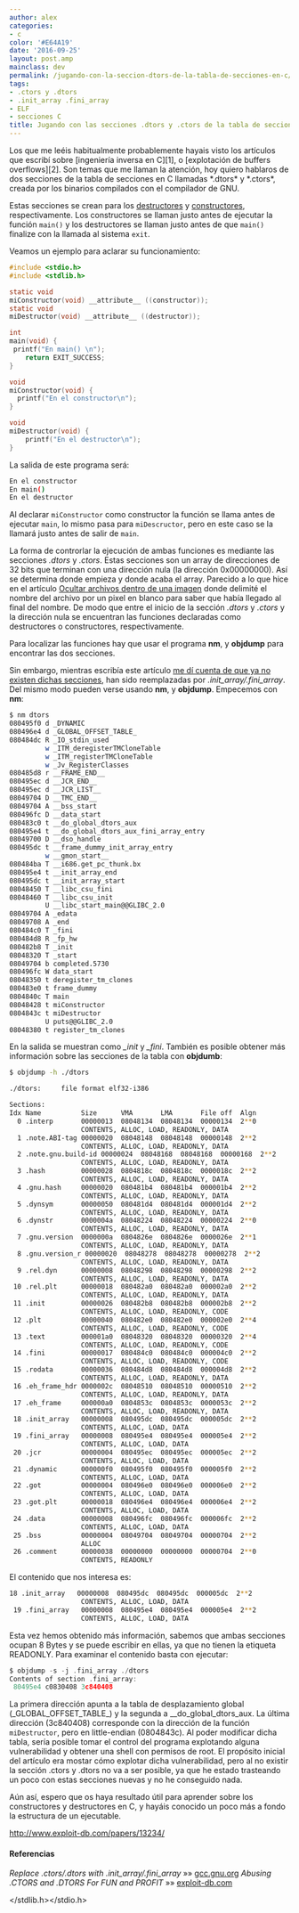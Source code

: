 ```yaml
---
author: alex
categories:
- c
color: '#E64A19'
date: '2016-09-25'
layout: post.amp
mainclass: dev
permalink: /jugando-con-la-seccion-dtors-de-la-tabla-de-secciones-en-c/
tags:
- .ctors y .dtors
- .init_array .fini_array
- ELF
- secciones C
title: Jugando con las secciones .dtors y .ctors de la tabla de secciones en C
---
```


<amp-img on="tap:lightbox1" role="button" tabindex="0" layout="responsive" src="https://lh4.ggpht.com/_IlK2pNFFgGM/TROxbBd0LMI/AAAAAAAAAOA/YQiMnAyp4EQ/text-x-c%2B%2Bsrc.png" class="alignleft" />
Los que me leéis habitualmente probablemente hayais visto los artículos que escribí sobre [ingeniería inversa en C][1], o [explotación de buffers overflows][2]. Son temas que me llaman la atención, hoy quiero hablaros de dos secciones de la tabla de secciones en C llamadas *.dtors* y *.ctors*, creada por los binarios compilados con el compilador de GNU.

Estas secciones se crean para los [destructores][3] y [constructores][4], respectivamente. Los constructores se llaman justo antes de ejecutar la función `main()` y los destructores se llaman justo antes de que `main()` finalize con la llamada al sistema `exit`.

Veamos un ejemplo para aclarar su funcionamiento:

<!--more--><!--ad-->

```c
#include <stdio.h>
#include <stdlib.h>

static void
miConstructor(void) __attribute__ ((constructor));
static void
miDestructor(void) __attribute__ ((destructor));

int
main(void) {
 printf("En main() \n");
    return EXIT_SUCCESS;
}

void
miConstructor(void) {
  printf("En el constructor\n");
}

void
miDestructor(void) {
    printf("En el destructor\n");
}

```

La salida de este programa será:

```bash
En el constructor
En main()
En el destructor

```

Al declarar `miConstructor` como constructor la función se llama antes de ejecutar `main`, lo mismo pasa para `miDescructor`, pero en este caso se la llamará justo antes de salir de `main`.

La forma de controrlar la ejecución de ambas funciones es mediante las secciones *.dtors* y *.ctors*. Estas secciones son un array de direcciones de 32 bits que terminan con una dirección nula (la dirección 0x00000000). Así se determina donde empieza y donde acaba el array. Parecido a lo que hice en el artículo [Ocultar archivos dentro de una imagen][5] donde delimité el nombre del archivo por un pixel en blanco para saber que había llegado al final del nombre. De modo que entre el inicio de la sección *.dtors* y *.ctors* y la dirección nula se encuentran las funciones declaradas como destructores o constructores, respectivamente.

Para localizar las funciones hay que usar el programa **nm**, y **objdump** para encontrar las dos secciones.

Sin embargo, mientras escribía este artículo [me dí cuenta de que ya no existen dichas secciones](http://stackoverflow.com/q/16569495/1612432 "Pregunta en stackoverflow"), han sido reemplazadas por *.init\_array/.fini\_array*. Del mismo modo pueden verse usando **nm**, y **objdump**. Empecemos con **nm**:

```bash
$ nm dtors
080495f0 d _DYNAMIC
080496e4 d _GLOBAL_OFFSET_TABLE_
080484dc R _IO_stdin_used
         w _ITM_deregisterTMCloneTable
         w _ITM_registerTMCloneTable
         w _Jv_RegisterClasses
080485d8 r __FRAME_END__
080495ec d __JCR_END__
080495ec d __JCR_LIST__
08049704 D __TMC_END__
08049704 A __bss_start
080496fc D __data_start
080483c0 t __do_global_dtors_aux
080495e4 t __do_global_dtors_aux_fini_array_entry
08049700 D __dso_handle
080495dc t __frame_dummy_init_array_entry
         w __gmon_start__
080484ba T __i686.get_pc_thunk.bx
080495e4 t __init_array_end
080495dc t __init_array_start
08048450 T __libc_csu_fini
08048460 T __libc_csu_init
         U __libc_start_main@@GLIBC_2.0
08049704 A _edata
08049708 A _end
080484c0 T _fini
080484d8 R _fp_hw
080482b8 T _init
08048320 T _start
08049704 b completed.5730
080496fc W data_start
08048350 t deregister_tm_clones
080483e0 t frame_dummy
0804840c T main
08048428 t miConstructor
0804843c t miDestructor
         U puts@@GLIBC_2.0
08048380 t register_tm_clones

```

En la salida se muestran como *_init* y *_fini*. También es posible obtener más información sobre las secciones de la tabla con **objdumb**:

```bash
$ objdump -h ./dtors

./dtors:     file format elf32-i386

Sections:
Idx Name          Size      VMA       LMA       File off  Algn
  0 .interp       00000013  08048134  08048134  00000134  2**0
                  CONTENTS, ALLOC, LOAD, READONLY, DATA
  1 .note.ABI-tag 00000020  08048148  08048148  00000148  2**2
                  CONTENTS, ALLOC, LOAD, READONLY, DATA
  2 .note.gnu.build-id 00000024  08048168  08048168  00000168  2**2
                  CONTENTS, ALLOC, LOAD, READONLY, DATA
  3 .hash         00000028  0804818c  0804818c  0000018c  2**2
                  CONTENTS, ALLOC, LOAD, READONLY, DATA
  4 .gnu.hash     00000020  080481b4  080481b4  000001b4  2**2
                  CONTENTS, ALLOC, LOAD, READONLY, DATA
  5 .dynsym       00000050  080481d4  080481d4  000001d4  2**2
                  CONTENTS, ALLOC, LOAD, READONLY, DATA
  6 .dynstr       0000004a  08048224  08048224  00000224  2**0
                  CONTENTS, ALLOC, LOAD, READONLY, DATA
  7 .gnu.version  0000000a  0804826e  0804826e  0000026e  2**1
                  CONTENTS, ALLOC, LOAD, READONLY, DATA
  8 .gnu.version_r 00000020  08048278  08048278  00000278  2**2
                  CONTENTS, ALLOC, LOAD, READONLY, DATA
  9 .rel.dyn      00000008  08048298  08048298  00000298  2**2
                  CONTENTS, ALLOC, LOAD, READONLY, DATA
 10 .rel.plt      00000018  080482a0  080482a0  000002a0  2**2
                  CONTENTS, ALLOC, LOAD, READONLY, DATA
 11 .init         00000026  080482b8  080482b8  000002b8  2**2
                  CONTENTS, ALLOC, LOAD, READONLY, CODE
 12 .plt          00000040  080482e0  080482e0  000002e0  2**4
                  CONTENTS, ALLOC, LOAD, READONLY, CODE
 13 .text         000001a0  08048320  08048320  00000320  2**4
                  CONTENTS, ALLOC, LOAD, READONLY, CODE
 14 .fini         00000017  080484c0  080484c0  000004c0  2**2
                  CONTENTS, ALLOC, LOAD, READONLY, CODE
 15 .rodata       00000036  080484d8  080484d8  000004d8  2**2
                  CONTENTS, ALLOC, LOAD, READONLY, DATA
 16 .eh_frame_hdr 0000002c  08048510  08048510  00000510  2**2
                  CONTENTS, ALLOC, LOAD, READONLY, DATA
 17 .eh_frame     000000a0  0804853c  0804853c  0000053c  2**2
                  CONTENTS, ALLOC, LOAD, READONLY, DATA
 18 .init_array   00000008  080495dc  080495dc  000005dc  2**2
                  CONTENTS, ALLOC, LOAD, DATA
 19 .fini_array   00000008  080495e4  080495e4  000005e4  2**2
                  CONTENTS, ALLOC, LOAD, DATA
 20 .jcr          00000004  080495ec  080495ec  000005ec  2**2
                  CONTENTS, ALLOC, LOAD, DATA
 21 .dynamic      000000f0  080495f0  080495f0  000005f0  2**2
                  CONTENTS, ALLOC, LOAD, DATA
 22 .got          00000004  080496e0  080496e0  000006e0  2**2
                  CONTENTS, ALLOC, LOAD, DATA
 23 .got.plt      00000018  080496e4  080496e4  000006e4  2**2
                  CONTENTS, ALLOC, LOAD, DATA
 24 .data         00000008  080496fc  080496fc  000006fc  2**2
                  CONTENTS, ALLOC, LOAD, DATA
 25 .bss          00000004  08049704  08049704  00000704  2**2
                  ALLOC
 26 .comment      00000038  00000000  00000000  00000704  2**0
                  CONTENTS, READONLY

```

El contenido que nos interesa es:

```bash
18 .init_array   00000008  080495dc  080495dc  000005dc  2**2
                  CONTENTS, ALLOC, LOAD, DATA
 19 .fini_array   00000008  080495e4  080495e4  000005e4  2**2
                  CONTENTS, ALLOC, LOAD, DATA

```

Esta vez hemos obtenido más información, sabemos que ambas secciones ocupan 8 Bytes y se puede escribir en ellas, ya que no tienen la etiqueta READONLY. Para examinar el contenido basta con ejecutar:

```c
$ objdump -s -j .fini_array ./dtors
Contents of section .fini_array:
 80495e4 c0830408 3c840408

```

La primera dirección apunta a la tabla de desplazamiento global (\_GLOBAL\_OFFSET\_TABLE\_) y la segunda a _\_do\_global\_dtors\_aux.
La última dirección (3c840408) corresponde con la dirección de la función `miDestructor`, pero en little-endian (0804843c). Al poder modificar dicha tabla, sería posible tomar el control del programa explotando alguna vulnerabilidad y obtener una shell con permisos de root. El propósito inicial del artículo era mostar cómo explotar dicha vulnerabilidad, pero al no existir la sección .ctors y .dtors no va a ser posible, ya que he estado trasteando un poco con estas secciones nuevas y no he conseguido nada.

Aún así, espero que os haya resultado útil para aprender sobre los constructores y destructores en C, y hayáis conocido un poco más a fondo la estructura de un ejecutable.

http://www.exploit-db.com/papers/13234/

#### Referencias

*Replace .ctors/.dtors with .init\_array/.fini\_array* »» <a href="http://gcc.gnu.org/bugzilla/show_bug.cgi?id=46770" target="_blank">gcc.gnu.org</a>
*Abusing .CTORS and .DTORS For FUN and PROFIT* »» <a href="http://www.exploit-db.com/papers/13234/" target="_blank">exploit-db.com</a>



 [1]: https://elbauldelprogramador.com/desafio-de-ingenieria-inversa-en-c-soluciones/ "Desafío de ingeniería inversa en C – Soluciones"
 [2]: https://elbauldelprogramador.com/explotacion-buffers-overflows-y-exploits-parte-i/ "Explotación – Buffers OverFlows y exploits (Parte I)"
 [3]: https://elbauldelprogramador.com/clases-y-objetos-el-destructor/
 [4]: https://elbauldelprogramador.com/clases-y-objetos-el-constructor/
 [5]: https://elbauldelprogramador.com/ocultar-archivos-y-otras-imagenes-dentro-de-una-imagen/ "Ocultar archivos dentro de una imagen"


</stdlib.h></stdio.h>